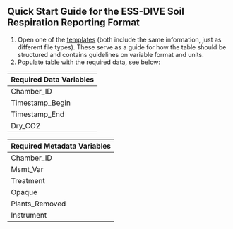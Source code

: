 ## Quick Start Guide for the ESS-DIVE Soil Respiration Reporting Format

1. Open one of the [templates](https://github.com/ess-dive-community/essdive-soil-respiration/tree/main/templates) (both include the same information, just as different file types). These serve as a guide for how the table should be structured and contains guidelines on variable format and units.
2. Populate table with the required data, see below:

| Required Data Variables                                                                        |
|:-----------------------------------------------------------------------------------------------|
| Chamber_ID                                                                                     |
| Timestamp_Begin                                                                                |
| Timestamp_End                                                                                  |
| Dry_CO2                                                                                        |

| Required Metadata Variables                                                                                  |
|:-----------------------------------------------------------------------------------------------|
| Chamber_ID                                                                                     |
| Msmt_Var                                                                                       |
| Treatment                                                                                      |
| Opaque                                                                                         |
| Plants_Removed                                                                                 |
| Instrument                                                                                     |
